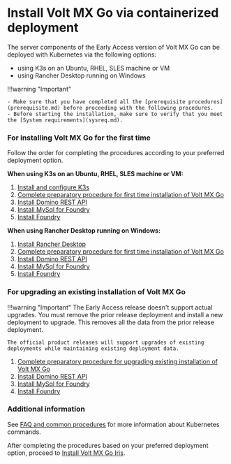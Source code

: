 # Install Volt MX Go via containerized deployment

The server components of the Early Access version of Volt MX Go can be deployed with Kubernetes via the following options:

- using K3s on an Ubuntu, RHEL, SLES machine or VM
- using Rancher Desktop running on Windows

!!!warning "Important"

    - Make sure that you have completed all the [prerequisite procedures](prerequisite.md) before proceeding with the following procedures.
    - Before starting the installation, make sure to verify that you meet the [System requirements](sysreq.md).

### For installing Volt MX Go for the first time

Follow the order for completing the procedures according to your preferred deployment option.

**When using K3s on an Ubuntu, RHEL, SLES machine or VM:**

1. [Install and configure K3s](k3sinstall.md)
2. [Complete preparatory procedure for first time installation of Volt MX Go](prereq.md)
3. [Install Domino REST API](downloadhelmchart.md)
4. [Install MySql for Foundry](installmysqlfoundry.md)
5. [Install Foundry](installfoundry.md)


**When using Rancher Desktop running on Windows:**

1. [Install Rancher Desktop](installrancher.md)
2. [Complete preparatory procedure for first time installation of Volt MX Go](prereq.md)
3. [Install Domino REST API](downloadhelmchart.md)
4. [Install MySql for Foundry](installmysqlfoundry.md)
5. [Install Foundry](installfoundry.md)

### For upgrading an existing installation of Volt MX Go

!!!warning "Important"
    The Early Access release doesn't support actual upgrades. You must remove the prior release deployment and install a new deployment to upgrade. This removes all the data from the prior release deployment.

    The official product releases will support upgrades of existing deployments while maintaining existing deployment data.

1. [Complete preparatory procedure for upgrading existing installation of Volt MX Go](prereqnew.md)
2. [Install Domino REST API](downloadhelmchart.md)
3. [Install MySql for Foundry](installmysqlfoundry.md)
4. [Install Foundry](installfoundry.md)

### Additional information

See [FAQ and common procedures](../references/kubecheatsheet.md) for more information about Kubernetes commands.

After completing the procedures based on your preferred deployment option, proceed to [Install Volt MX Go Iris](installiris.md).